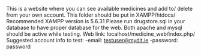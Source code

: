 This is a website where you can see available medicines and add to/ delete from your own account.
This folder should be put in XAMPP/htdocs/
Recommended XAMPP version is 5.6.31
Please run drugstore.sql in your database to have proper database for the web.
Both apache and mysql should be active while testing.
Web link: localhost/medicine_web/index.php/
Suggested account info to test:
    -email: testuser@mydit.ie
    -password: password

